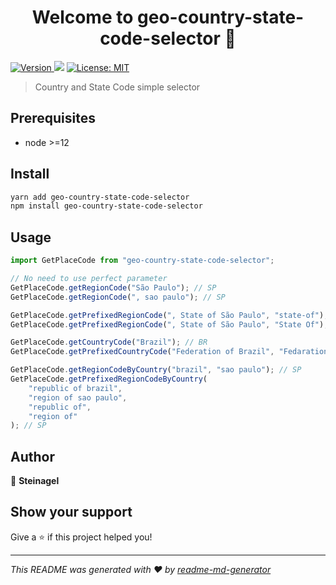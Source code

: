 <h1 align="center">Welcome to geo-country-state-code-selector 👋</h1>
<p>
  <a href="https://www.npmjs.com/package/geo-country-state-code-selector" target="_blank">
    <img alt="Version" src="https://img.shields.io/npm/v/geo-country-state-code-selector.svg">
  </a>
  <img src="https://img.shields.io/badge/node-%3E%3D12-blue.svg" />
  <a href="#" target="_blank">
    <img alt="License: MIT" src="https://img.shields.io/badge/License-MIT-yellow.svg" />
  </a>
</p>

> Country and State Code simple selector

## Prerequisites

- node >=12

## Install

```sh
yarn add geo-country-state-code-selector
npm install geo-country-state-code-selector
```

## Usage

```js
import GetPlaceCode from "geo-country-state-code-selector";

// No need to use perfect parameter
GetPlaceCode.getRegionCode("São Paulo"); // SP
GetPlaceCode.getRegionCode(", sao paulo"); // SP

GetPlaceCode.getPrefixedRegionCode(", State of São Paulo", "state-of"); // SP
GetPlaceCode.getPrefixedRegionCode(", State of São Paulo", "State Of"); // SP

GetPlaceCode.getCountryCode("Brazil"); // BR
GetPlaceCode.getPrefixedCountryCode("Federation of Brazil", "Fedaration of"); // BR

GetPlaceCode.getRegionCodeByCountry("brazil", "sao paulo"); // SP
GetPlaceCode.getPrefixedRegionCodeByCountry(
	"republic of brazil",
	"region of sao paulo",
	"republic of",
	"region of"
); // SP
```

## Author

👤 **Steinagel**

## Show your support

Give a ⭐️ if this project helped you!

---

_This README was generated with ❤️ by [readme-md-generator](https://github.com/kefranabg/readme-md-generator)_
